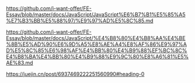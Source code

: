 https://github.com/i-want-offer/FE-Essay/blob/master/docs/JavaScript/JavaScript%E6%B7%B1%E5%85%A5%E7%B3%BB%E5%88%97/%E9%97%AD%E5%8C%85.md

https://github.com/i-want-offer/FE-Essay/blob/master/docs/JavaScript/%E4%B8%80%E4%B8%AA%E4%BE%8B%E5%AD%90%E6%9D%A5%E8%AE%A4%E8%AF%86%E9%97%AD%E5%8C%85%E6%98%AF%E4%BB%80%E4%B9%88%EF%BC%8C%E4%B8%BA%E4%BB%80%E4%B9%88%E9%9C%80%E8%A6%81%E5%AE%83.md

https://juejin.cn/post/6937469222251560990#heading-0

